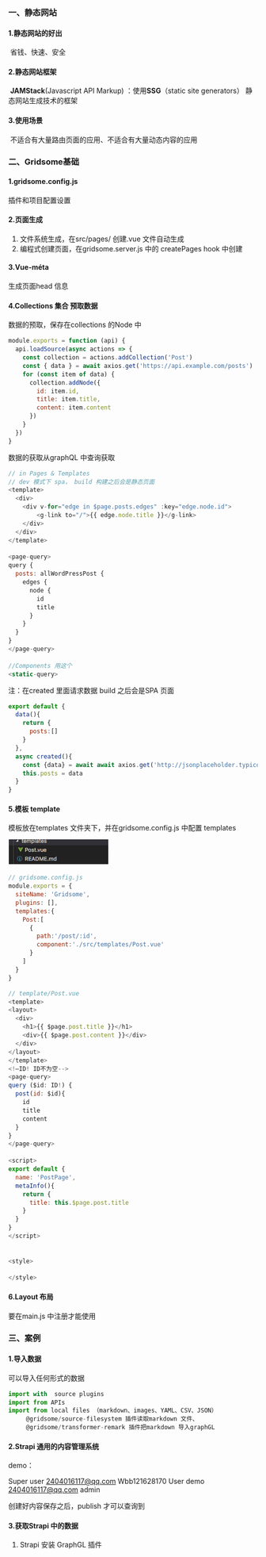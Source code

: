 ### 一、静态网站

#### 1.静态网站的好出

​	省钱、快速、安全

#### 2.静态网站框架

​	**JAMStack**(Javascript API Markup) ：使用**SSG**（static site generators） 静态网站生成技术的框架

#### 3.使用场景

​	不适合有大量路由页面的应用、不适合有大量动态内容的应用

### 二、Gridsome基础

#### 1.gridsome.config.js

插件和项目配置设置

#### 2.页面生成

1. 文件系统生成，在src/pages/ 创建.vue 文件自动生成
2. 编程式创建页面，在gridsome.server.js  中的 createPages hook 中创建

#### 3.Vue-méta

生成页面head 信息

#### 4.Collections 集合 预取数据

数据的预取，保存在collections 的Node 中

```javascript
module.exports = function (api) {
  api.loadSource(async actions => {
    const collection = actions.addCollection('Post')
    const { data } = await axios.get('https://api.example.com/posts')
    for (const item of data) {
      collection.addNode({
        id: item.id,
        title: item.title,
        content: item.content
      })
    }
  })
}
```

数据的获取从graphQL 中查询获取

```javascript
// in Pages & Templates
// dev 模式下 spa， build 构建之后会是静态页面
<template>
  <div>
    <div v-for="edge in $page.posts.edges" :key="edge.node.id">
        <g-link to="/">{{ edge.node.title }}</g-link> 
    </div>
  </div>
</template>

<page-query>
query {
  posts: allWordPressPost {
    edges {
      node {
        id
        title
      }
    }
  }
}
</page-query>

//Components 用这个
<static-query>
```

注：在created 里面请求数据 build 之后会是SPA 页面

```javascript
export default {
  data(){
    return {
      posts:[]
    }
  },
  async created(){
    const {data} = await await axios.get('http://jsonplaceholder.typicode.com/posts')
    this.posts = data
  }
}
```

#### 5.模板 template 

模板放在templates 文件夹下，并在gridsome.config.js 中配置 templates

![image-20201126134815562](../../../image/image-20201126134815562.png)

```javascript
// gridsome.config.js
module.exports = {
  siteName: 'Gridsome',
  plugins: [],
  templates:{
    Post:[
      {
        path:'/post/:id',
        component:'./src/templates/Post.vue'
      }
    ]
  }
}
```

```javascript
// template/Post.vue
<template>
<layout>
  <div>
    <h1>{{ $page.post.title }}</h1>
    <div>{{ $page.post.content }}</div>
  </div>
</layout>
</template>
<!—ID! ID不为空-->
<page-query>
query ($id: ID!) {
  post(id: $id){
    id
    title
    content
  }
}
</page-query>

<script>
export default {
  name: 'PostPage',
  metaInfo(){
    return {
      title: this.$page.post.title
    }
  }
}
</script>


<style>

</style>
```

#### 6.Layout 布局

要在main.js 中注册才能使用

### 三、案例

#### 1.导入数据

可以导入任何形式的数据

```javascript
import with  source plugins 
import from APIs
import from local files （markdown、images、YAML、CSV、JSON）
     @gridsome/source-filesystem 插件读取markdown 文件、
     @gridsome/transformer-remark 插件把markdown 导入graphGL
```

#### 2.Strapi 通用的内容管理系统

demo：

Super user 2404016117@qq.com Wbb121628170
User demo 2404016117@qq.com admin

创建好内容保存之后，publish 才可以查询到

#### 3.获取Strapi 中的数据

1. Strapi 安装 GraphGL 插件



